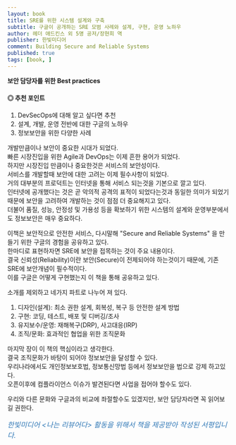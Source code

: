 ```yaml
---
layout: book
title: SRE를 위한 시스템 설계와 구축
subtitle: 구글이 공개하는 SRE 모범 사례와 설계, 구현, 운영 노하우
author: 헤더 애드킨스 외 5명 공저/장현희 역
publisher: 한빛미디어
comment: Building Secure and Reliable Systems
published: true
tags: [book, ]
---
```


**보안 담당자를 위한 Best practices**

#### ◎ 추천 포인트
1. DevSecOps에 대해 알고 싶다면 추천
2. 설계, 개발, 운영 전반에 대한 구글의 노하우
3. 정보보안을 위한 다양한 사례


<p></p>


개발만큼이나 보안이 중요한 시대가 되었다.  
빠른 시장진입을 위한 Agile과 DevOps는 이제 흔한 용어가 되었다.  
하지만 시장진입 만큼이나 중요한것은 서비스의 보안성이다.  
서비스를 개발할때 보안에 대한 고려는 이제 필수사항이 되었다.   
거의 대부분의 프로덕트는 인터넷을 통해 서비스 되는것을 기본으로 깔고 있다.  
인터넷에 공개했다는 것은 곧 악의적 공격의 표적이 되었다는것과 동일한 의미가 되었기 때문에  보안을 고려하여 개발하는 것이 점점 더 중요해지고 있다.  
더불어 품질, 성능, 안정성 및 가용성 등을 확보하기 위한 시스템의 설계와 운영부분에서도 정보보안은 매우 중요하다.  

이책은 보안적으로 안전한 서비스, 다시말해 "Secure and Reliable Systems" 을 만들기 위한 구글의 경험을 공유하고 있다.  
한마디로 표현하자면 SRE에 보안을 접목하는 것이 주요 내용이다.  
결국 신뢰성(Reliability)이란 보안(Secure)이 전제되어야 하는것이기 때문에, 기존 SRE에 보안개념이 필수적이다.  
이를 구글은 어떻게 구현했는지 이 책을 통해 공유하고 있다.  

소개를 제외하고 네가지 파트로 나누어 져 있다.  
1. 디자인(설계): 최소 권한 설계, 회복성, 복구 등 안전한 설계 방법
2. 구현: 코딩, 테스트, 배포 및 디버깅/조사 
3. 유지보수/운영: 재해복구(DRP), 사고대응(IRP)
4. 조직/문화: 효과적인 협업을 위한 조직문화

마지막 장이 이 책의 핵심이라고 생각한다.  
결국 조직문화가 바탕이 되어야 정보보안을 달성할 수 있다.  
우리나라에서도 개인정보보호법, 정보통신망법 등에서 정보보안을 법으로 강제 하고있다.  
오픈이후에 컴플라이언스 이슈가 발견된다면 사업을 접어야 할수도 있다.  

우리와 다른 문화와 구글과의 비교에 좌절할수도 있겠지만, 보안 담당자라면 꼭 읽어보길 권한다.  


<p></p>
<p style="color: #337ab7;font-size: medium;"><em>한빛미디어 &lt;나는 리뷰어다&gt; 활동을 위해서 책을 제공받아 작성된 서평입니다.</em></p>
<p></p>

